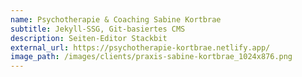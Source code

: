 ```yaml
---
name: Psychotherapie & Coaching Sabine Kortbrae
subtitle: Jekyll-SSG, Git-basiertes CMS
description: Seiten-Editor Stackbit
external_url: https://psychotherapie-kortbrae.netlify.app/
image_path: /images/clients/praxis-sabine-kortbrae_1024x876.png
---
```

